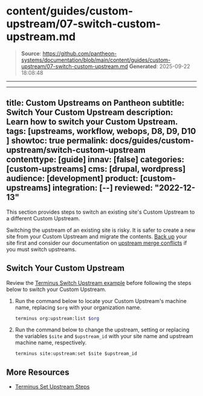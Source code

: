 # content/guides/custom-upstream/07-switch-custom-upstream.md

> **Source**: https://github.com/pantheon-systems/documentation/blob/main/content/guides/custom-upstream/07-switch-custom-upstream.md
> **Generated**: 2025-09-22 18:08:48

---

---
title: Custom Upstreams on Pantheon
subtitle: Switch Your Custom Upstream
description: Learn how to switch your Custom Upstream.
tags: [upstreams, workflow, webops, D8, D9, D10 ]
showtoc: true
permalink: docs/guides/custom-upstream/switch-custom-upstream
contenttype: [guide]
innav: [false]
categories: [custom-upstreams]
cms: [drupal, wordpress]
audience: [development]
product: [custom-upstreams]
integration: [--]
reviewed: "2022-12-13"
---

This section provides steps to switch an existing site's Custom Upstream to a different Custom Upstream.

<Alert title="Warning" type="danger">

Switching the upstream of an existing site is risky. It is safer to create a new site from your Custom Upstream and migrate the contents. [Back up](/guides/backups) your site first and consider our documentation on [upstream merge conflicts](/core-updates/#apply-upstream-updates-manually-from-the-command-line-to-resolve-merge-conflicts) if you must switch upstreams.

</Alert>

## Switch Your Custom Upstream

Review the [Terminus Switch Upstream example](/terminus/examples#switch-upstreams) before following the steps below to switch your Custom Upstream.

1. Run the command below to locate your Custom Upstream's machine name, replacing `$org` with your organization name.
    
    ```bash
    terminus org:upstream:list $org
    ```

1. Run the command below to change the upstream, setting or replacing the variables `$site` and `$upstream_id` with your site name and upstream machine name, respectively.

    ```bash{promptUser: user}
    terminus site:upstream:set $site $upstream_id
    ```

## More Resources

- [Terminus Set Upstream Steps](/terminus/commands/site-upstream-set#terminus-error-permission-to-change-the-upstream-of-this-site) 